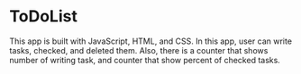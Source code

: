 # ToDoList
This app is built with JavaScript, HTML, and CSS.
In this app, user can write tasks, checked, and deleted them. Also, there is a counter that shows number of writing task, 
and counter that show percent of checked tasks.

